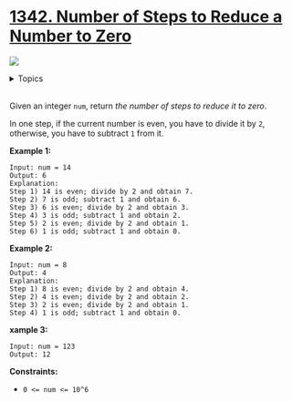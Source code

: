 # [1342. Number of Steps to Reduce a Number to Zero](https://leetcode-cn.com/problems/number-of-steps-to-reduce-a-number-to-zero/)

![](https://img.shields.io/badge/Difficulty-Easy-green.svg) 

<details>
<summary>Topics</summary>

* [`Bit Manipulation`](https://leetcode.com/tag/bit-manipulation/) 
* [`Math`](https://leetcode.com/tag/math/)

</details>
<br />

Given an integer `num`, return *the number of steps to reduce it to zero*.

In one step, if the current number is even, you have to divide it by `2`, otherwise, you have to subtract `1` from it.

**Example 1:**

```
Input: num = 14
Output: 6
Explanation:
Step 1) 14 is even; divide by 2 and obtain 7.
Step 2) 7 is odd; subtract 1 and obtain 6.
Step 3) 6 is even; divide by 2 and obtain 3.
Step 4) 3 is odd; subtract 1 and obtain 2.
Step 5) 2 is even; divide by 2 and obtain 1.
Step 6) 1 is odd; subtract 1 and obtain 0.
```

**Example 2:**

```
Input: num = 8
Output: 4
Explanation:
Step 1) 8 is even; divide by 2 and obtain 4.
Step 2) 4 is even; divide by 2 and obtain 2.
Step 3) 2 is even; divide by 2 and obtain 1.
Step 4) 1 is odd; subtract 1 and obtain 0.
```

**xample 3:**

```
Input: num = 123
Output: 12
```

**Constraints:**

 + `0 <= num <= 10^6`
